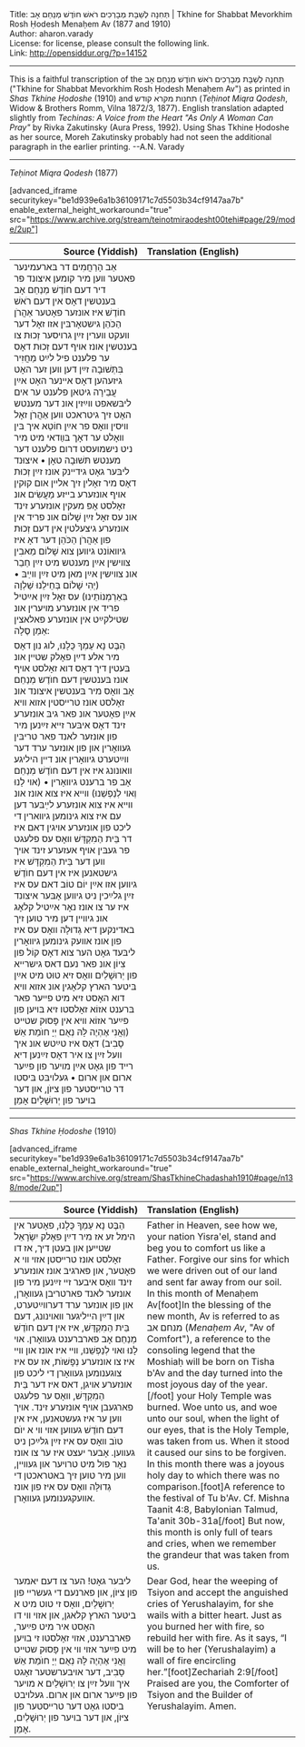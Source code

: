 <html>
<head></head>
<body>
Title: תְּחִנָה לְשַׁבָּת מְבָרְכִים רֹאשׁ חוֺדֶשׁ מְנַחֵם אָב | Tkhine for Shabbat Mevorkhim Rosh Ḥodesh Menaḥem Av (1877 and 1910)<br />
Author: aharon.varady<br />
License: for license, please consult the following link.<br />
Link: <a href="http://opensiddur.org/?p=14152">http://opensiddur.org/?p=14152</a>
<p />
<hr />

This is a faithful transcription of the תְּחִנָה לְשַׁבָּת מְבָרְכִים רֹאשׁ חוֺדֶשׁ מְנַחֵם אָב ("Tkhine for Shabbat Mevorkhim Rosh Ḥodesh Menaḥem Av") as printed in <em>Shas Tkhine Ḥodoshe</em> (1910) and תחנות מקרא קודש (<em>Teḥinot Miqra Qodesh</em>, Widow & Brothers Romm, Vilna 1872/3, 1877). English translation adapted slightly from <em>Techinas: A Voice from the Heart "As Only A Woman Can Pray"</em> by Rivka Zakutinsky (Aura Press, 1992). Using Shas Tkhine Ḥodoshe as her source, Moreh Zakutinsky probably had not seen the additional paragraph in the earlier printing. --A.N. Varady

<hr />

<em>Teḥinot Miqra Qodesh</em> (1877)

[advanced_iframe securitykey="be1d939e6a1b36109171c7d5503b34cf9147aa7b" enable_external_height_workaround="true" src="https://www.archive.org/stream/teinotmiraodesht00tehi#page/29/mode/2up"]

<table style="margin-left: auto;margin-right: auto;" class="draggable">
<thead><tr><th id="x" style="text-align: right;">Source (Yiddish)</th><th style="text-align: left;">Translation (English)</th></tr></thead>
<tbody>
<tr><td style="vertical-align:top;" width="46%">
<div class="yiddish"><span lang="yi">
אַב הָרַחֲמִים דר בּארעמינער פאטער װען מיר קומען איצונד פר דיר דעם חוֹדֶשׁ מְנַחֵם אָב בּענטשין דאָס אין דעם רֹאשׁ חוֹדֶשׁ איז אונזער פאָטער אַהֲרֹן הַכֹּהֵן גישטאָרבּין אזו זאָל דער װעקט װערין זײַן גרױסער זְכוּת צו בענטשין אונז אױף דעם זְכוּת דאָס ער פלענט פיל לײַט מַחֲזִיר בִּתְּשׁוּבָה זײַן דען װען זער האָט גיזעהען דאָס אײנער האָט אײַן עֲבֵירָה גיטאן פלענט ער אים ליבּשאפט װײַזין אונ דער מענטש האָט זיך גיטראכט װען אַהֲרֹן זאָל װיסין װאָס פר אײַן חוֹטֵא איך בּין װאָלט ער דאָך בּװַדאי מיט מיר ניט נישמועסט דרום פלענט דער מענטש תּשׁוּבָה טאָן • איצוּנד ליבּער גאָט גידײנק אונז זײַן זְכוּת דאָס מיר זאָלין זיך אלײן אום קוּקין אױף אונזערע בײזע מַעֲשִׂים אונ זאָלסט אָפּ מעקין אונזערע זינד אונ עס זאָל זײַן שָׁלוֹם אונ פריד אין אונזערע גיצעלטין אין דעם זְכוּת פון אַהֲרֹן הַכֹּהֵן דער דאָ איז גיװאוֹנט גיװען צוא שָׁלוֹם מֵאבִין צװישין אײַן מענטש מיט זײַן חַבֵר אונ צװישין אײַן מאן מיט זײַן װײַבּ • (יְהִי שָׁלוֹם בְּחֵילֵנוּ שַׁלְוָה בְּאַרְמְנוֹתֵינוּ) עס זאָל זײַן אײַטיל פריד אין אונזערע מױערין אונ שטילקײַט אין אונזערע פאלאצין אַמֵן סֶלָה:
</div></td>

<td style="vertical-align:top;" width="53%"><div class="english">

</div></td>
</tr>


<tr><td style="vertical-align:top;" width="46%">
<div class="yiddish"><span lang="yi">
הַבֶּט נָא עַמְךָ כֻּלָנוּ, לוג נון דאָס מיר אלע דײַן פאָלק שטײן אונ בּעטין דיך דאָס דוא זאָלסט אױף אונז בּענטשין דעם חוֺדֶש מְנַחֵם אָב װאָס מיר בּענטשין איצונד אונ זאָלסט אונז טרײסטין אזוא װיא אײַן פאָטער אונ פאר גיבּ אונזערע זינד דאָס איבּער זײא זײַנען מיר פון אונזער לאנד פאר טריבּין געװאָרין און פון אונזער ערד דער װײַטערט גיװאָרין אונ דײן היליגע װאונונג איז אין דעם חוֺדֶשׁ מְנַחֵם אָב פר ברענט גיװאָרין • (אױ לָנוּ וְאױ לְנַפְשֵׁנוּ) ווײא איז צוא אונז אונ ווײא איז צוא אונזערע לײַבּער דען עם איז צוא גינומען גיװארין די ליכט פון אונזערע אױגין דאם איז דר בֵּית הַמִקְדָּשׁ װאָס עס פלעגט פר געבּין אױף אעזערע זינד אויך װען דער בֵּית הַמִקְדָּשׁ איז גישטאנען איז אין דעם חוֺדֶשׁ גיװען אזו אײַן יוֹם טוֹב דאם עס איז זײַן גלײַכין ניט גיװען אָבּער איצונד איז ער צו אונז נאָר אײַטיל קלאָג אונ גיװײן דען מיר טוען זיך באדינקען דיא גְדוּלָה וואָס עס איז פון אונז אװעק גינומען גיװאָרין ליבּעד גאָט הער צוא דאָס קוֹל פון צִיוֹן אונ פאר נעם דאס גישרײא פון יְרוּשָׁלַיִם וואָס זיא טוּט מיט אײַן בּיטער הארץ קלאָגין אונ אזוא װיא דוא האָסט זיא מיט פײער פאר בּרענט אזוֹא זאָלסטו זיא בּױען פון פײַער אזוֹא װיא אין פָּסוּק שטײט (וְאֲנִי אֶהְיֶה לָּהּ נְאֻם יְיָ חוֺמַת אֵשׁ סָבִיב) דאָס איז טײַטש אונ איך וועל זײַן צו איר דאָס זײַנען דיא רײד פון גאָט אײַן מױער פון פײַער ארום און ארום • געלױבּט בּיסטו דר טרײסטער פון ציּוֺן, און דער בױער פון יְרוּשָׁלַיִם אָמֵן׃
</div></td>

<td style="vertical-align:top;" width="53%"><div class="english">

</div></td>
</tr>
</tbody></table>



<hr />

<em>Shas Tkhine Ḥodoshe</em> (1910)

[advanced_iframe securitykey="be1d939e6a1b36109171c7d5503b34cf9147aa7b" enable_external_height_workaround="true" src="https://www.archive.org/stream/ShasTkhineChadashah1910#page/n138/mode/2up"]

<table style="margin-left: auto;margin-right: auto;" class="draggable">
<thead><tr><th id="x" style="text-align: right;">Source (Yiddish)</th><th style="text-align: left;">Translation (English)</th></tr></thead>
<tbody>
<tr><td style="vertical-align:top;" width="46%">
<div class="yiddish"><span lang="yi">
הַבֶּט נָא עַמְךָ כֻּלָנוּ, פאָטער אין הימל זע אז מיר דײַן פאָלק יִשְׂרָאֵל שטײען און בעטן דיך, אז דו זאָלסט אונז טרײסטן אזױ װי א פאָטער, און פארגיבּ אונז אונזערע זינד װאָס איבער זײ זײַנען מיר פון אונזער לאנד פארטריבן געװאָרן, און פון אונזער ערד דערװײַטערט, און דײַן הײליגער װאױנונג, דעם בֵּית הַמִקְדָּשׁ, איז אין דעם חוֺדֶשׁ מְנַחֵם אָב פארברענט געװאָרן. אױ לָנוּ ואױ לְנַפְשֵׁנוּ, װײ איז אונז און װײ איז צו אונזערע נְפָשׁוֺת, אז עס איז צוגענומען געװאָרן די ליכט פון אונזערע אױגן, דאס איז דער בֵּית הַמִקְדָּשׁ, װאָס ער פלעגט פארגעבן אױף אונזערע זינד. אױך װען ער איז געשטאנען, איז אין דעם חוֺדֶשׁ געװען אזױ װי א יוֺם טוֺב װאָס עס איז זײַן גלײַכן ניט געװען. אָבער יעצט איז ער צו אונז נאָר פול מיט טרױער און געװײן, װען מיר טוען זיך באטראכטן די גְדוּלָּה װאָס עס איז פון אונז אװעקגענומען געװאָרן. 
</div></td>

<td style="vertical-align:top;" width="53%"><div class="english">
Father in Heaven, see how we, your nation Yisra'el, stand and beg you to comfort us like a Father. Forgive our sins for which we were driven out of our land and sent far away from our soil. In this month of Menaḥem Av[foot]In the blessing of the new month, Av is referred to as מנחם אב (<em>Menaḥem Av</em>, "Av of Comfort"), a reference to the consoling legend that the Moshiaḥ will be born on Tisha b'Av and the day turned into the most joyous day of the year. [/foot] your Holy Temple was burned. Woe unto us, and woe unto our soul, when the light of our eyes, that is the Holy Temple, was taken from us. When it stood it caused our sins to be forgiven. In this month there was a joyous holy day to which there was no comparison.[foot]A reference to the festival of Tu b'Av. Cf. Mishna Taanit 4:8, Babylonian Talmud, Ta'anit 30b-31a[/foot] But now, this month is only full of tears and cries, when we remember the grandeur that was taken from us.
</div></td>
</tr>


<tr><td style="vertical-align:top;" width="46%">
<div class="yiddish"><span lang="yi">
ליבער גאָט! הער צו דעם יאמער פון ציּוֺן, און פארנעם די געשרײ פון יְרוּשָׁלַיִם, װאָס זי טוט מיט א ביטער הארץ קלאגן, און אזױ װי דו האָסט איר מיט פײַער, פארברענט, אזױ זאָלסטו זי בױען מיט פײַער אזױ װי אין פָּסוּק שטײט וְאֲנִי אֶהְיֶה לָּהּ נְאֻם יְיָ חוֺמַת אֵשׁ סָבִיב, דער אױבערשטער זאָגט איך װעל זײַן צו יְרוּשָׁלַיִם א מױער פון פײַער ארום און ארום. געלױבט ביסטו גאָט דער טרײסטער פון ציּוֺן, און דער בױער פון יְרוּשָׁלַיִם, אָמֵן.
</div></td>

<td style="vertical-align:top;" width="53%"><div class="english">
Dear God, hear the weeping of Tsiyon and accept the anguished cries of Yerushalayim, for she wails with a bitter heart. Just as you burned her with fire, so rebuild her with fire. As it says, “I will be to her (Yerushalayim) a wall of fire encircling her.”[foot]Zechariah 2:9[/foot] Praised are you, the Comforter of Tsiyon and the Builder of Yerushalayim. Amen.
</div></td>
</tr>
</tbody></table>







</body>
</html>